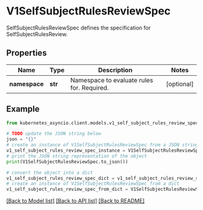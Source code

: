 # V1SelfSubjectRulesReviewSpec

SelfSubjectRulesReviewSpec defines the specification for SelfSubjectRulesReview.

## Properties

Name | Type | Description | Notes
------------ | ------------- | ------------- | -------------
**namespace** | **str** | Namespace to evaluate rules for. Required. | [optional] 

## Example

```python
from kubernetes_asyncio.client.models.v1_self_subject_rules_review_spec import V1SelfSubjectRulesReviewSpec

# TODO update the JSON string below
json = "{}"
# create an instance of V1SelfSubjectRulesReviewSpec from a JSON string
v1_self_subject_rules_review_spec_instance = V1SelfSubjectRulesReviewSpec.from_json(json)
# print the JSON string representation of the object
print(V1SelfSubjectRulesReviewSpec.to_json())

# convert the object into a dict
v1_self_subject_rules_review_spec_dict = v1_self_subject_rules_review_spec_instance.to_dict()
# create an instance of V1SelfSubjectRulesReviewSpec from a dict
v1_self_subject_rules_review_spec_from_dict = V1SelfSubjectRulesReviewSpec.from_dict(v1_self_subject_rules_review_spec_dict)
```
[[Back to Model list]](../README.md#documentation-for-models) [[Back to API list]](../README.md#documentation-for-api-endpoints) [[Back to README]](../README.md)


